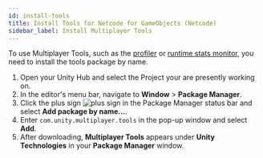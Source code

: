 ```yaml
---
id: install-tools
title: Install Tools for Netcode for GameObjects (Netcode)
sidebar_label: Install Multiplayer Tools
---
```


To use Multiplayer Tools, such as the [profiler](profiler.md) or [runtime stats monitor](runtime-stats-monitor.md), you need to install the tools package by name.

1. Open your Unity Hub and select the Project your are presently working on.
2. In the editor's menu bar, navigate to **Window** > **Package Manager**.
3. Click the plus sign ![plus sign](/img/add.png) in the Package Manager status bar and select **Add package by name...**.
4. Enter `com.unity.multiplayer.tools` in the pop-up window and select **Add**.
5. After downloading, **Multiplayer Tools** appears under **Unity Technologies** in your **Package Manager** window.